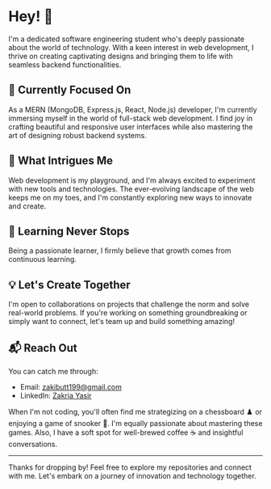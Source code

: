 # Hey! 👋

<!-- Introduction -->
I'm a dedicated software engineering student who's deeply passionate about the world of technology. With a keen interest in web development, I thrive on creating captivating designs and bringing them to life with seamless backend functionalities.

<!-- Current Focus -->
## 🌱 Currently Focused On
As a MERN (MongoDB, Express.js, React, Node.js) developer, I'm currently immersing myself in the world of full-stack web development. I find joy in crafting beautiful and responsive user interfaces while also mastering the art of designing robust backend systems.

<!-- Interests -->
## 👀 What Intrigues Me
Web development is my playground, and I'm always excited to experiment with new tools and technologies. The ever-evolving landscape of the web keeps me on my toes, and I'm constantly exploring new ways to innovate and create.

<!-- Learning Journey -->
## 🚀 Learning Never Stops
Being a passionate learner, I firmly believe that growth comes from continuous learning.

<!-- Collaboration -->
## 💡 Let's Create Together
I'm open to collaborations on projects that challenge the norm and solve real-world problems. If you're working on something groundbreaking or simply want to connect, let's team up and build something amazing!

<!-- Get in Touch -->
## 📬 Reach Out
You can catch me through:
- Email: zakibutt199@gmail.com
- LinkedIn: [Zakria Yasir](https://www.linkedin.com/in/zakriayasir/)

<!-- Fun Fact -->
When I'm not coding, you'll often find me strategizing on a chessboard ♟️ or enjoying a game of snooker 🎱. I'm equally passionate about mastering these games. Also, I have a soft spot for well-brewed coffee ☕ and insightful conversations.


<!-- Footer -->
---
Thanks for dropping by! Feel free to explore my repositories and connect with me. Let's embark on a journey of innovation and technology together.

